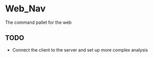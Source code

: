 # Web_Nav
The command pallet for the web
## TODO
- Connect the client to the server and set up more complex analysis
